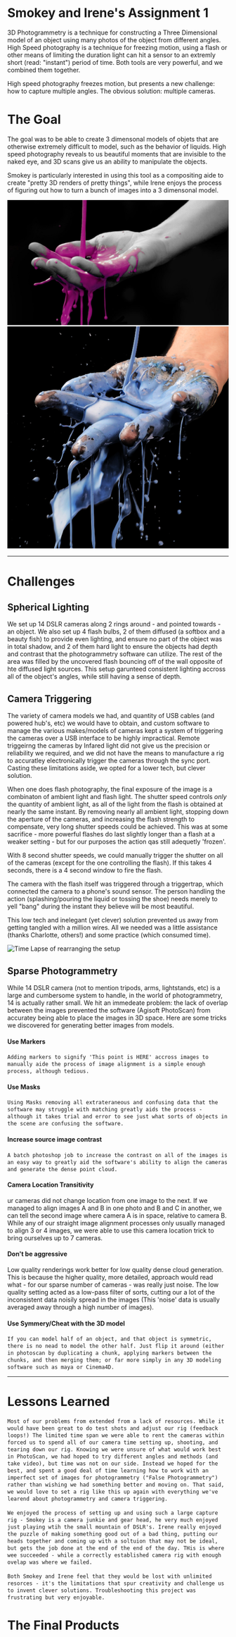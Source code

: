 Smokey and Irene's Assignment 1 
===============================
3D Photogrammetry is a technique for constructing a Three Dimensional model of an object using many photos of the object from different angles. 
High Speed photography is a technique for freezing motion, using a flash or other means of limiting the duration light can hit a sensor to an extremly short (read: "instant") period of time. Both tools are very powerful, and we combined them together. 

High speed photography freezes motion, but presents a new challenge: how to capture multiple angles. The obvious solution: multiple cameras.


# The Goal
The goal was to be able to create 3 dimensonal models of objets that are otherwise extremely difficult to model, such as the behavior of liquids. High speed photography reveals to us beautiful moments that are invisible to the naked eye, and 3D scans give us an ability to manipulate the objects.

Smokey is particularly interested in using this tool as a compositing aide to create "pretty 3D renders of pretty things", while Irene enjoys the process of figuring out how to turn a bunch of images into a 3 dimensonal model.

![This is a sloppy photoshop job, but whatever](images/pinkSplash.jpg)
![Another Sloppy photoshop job. JUDGE ME.](images/blueSplash.jpg)

---

# Challenges

## Spherical Lighting
We set up 14 DSLR cameras along 2 rings around - and pointed towards - an object. We also set up 4 flash bulbs, 2 of them diffused (a softbox and a beauty fish) to provide even lighting, and ensure no part of the object was in total shadow, and 2 of them hard light to ensure the objects had depth and contrast that the photogrammetry software can utilize. The rest of the area was filled by the uncovered flash bouncing off of the wall opposite of hte diffused light sources. This setup garunteed consistent lighting accross all of the object's angles, while still having a sense of depth.

## Camera Triggering
The variety of camera models we had, and quantity of USB cables (and powered hub's, etc) we would have to obtain, and custom software to manage the various makes/models of cameras kept a system of triggering the cameras over a USB interface to be highly impractical. Remote triggeirng the cameras by Infared light did not give us the precision or reliability we required, and we did not have the means to manufacture a rig to accuratley electronically trigger the cameras through the sync port. Casting these limitations aside, we opted for a lower tech, but clever solution.

When one does flash photography, the final exposure of the image is a combinaton of ambient light and flash light. The shutter speed controls *only* the quantity of ambient light, as all of the light from the flash is obtained at nearly the same instant. By removing nearly all ambient light, stopping down the aperture of the cameras, and increasing the flash strength to compensate, very long shutter speeds could be achieved. This was at some sacrifice - more powerful flashes do last slightly longer than a flash at a weaker setting - but for our purposes the action qas still adequetly 'frozen'.

With 8 second shutter speeds, we could manually trigger the shutter on all of the cameras (except for the one controlling the flash). If this takes 4 seconds, there is a 4 second window to fire the flash.

The camera with the flash itself was triggered through a triggertrap, which connected the camera to a phone's sound sensor. The person handling the action (splashing/pouring the liquid or tossing the shoe) needs merely to yell "bang" during the instant they believe will be most beautiful.

This low tech and inelegant (yet clever) solution prevented us away from getting tangled with a million wires. All we needed was a little assistance (thanks Charlotte, others!) and some practice (which consumed time).

![Time Lapse of rearranging the setup](images/timeLapse.gif)

## Sparse Photogrammetry
While 14 DSLR camera (not to mention tripods, arms, lightstands, etc) is a large and cumbersome system to handle, in the world of photogrammetry, 14 is actually rather small. We hit an immedeate problem: the lack of overlap between the images prevented the software (Agisoft PhotoScan) from accuratey being able to place the images in 3D space. Here are some tricks we discovered for generating better images from models.

#### Use Markers
	Adding markers to signify 'This point is HERE' accross images to manually aide the process of image alignment is a simple enough process, although tedious.

#### Use Masks
	Using Masks removing all extrateraneous and confusing data that the software may struggle with matching greatly aids the process - although it takes trial and error to see just what sorts of objects in the scene are confusing the software.

#### Increase source image contrast
	A batch photoshop job to increase the contrast on all of the images is an easy way to greatly aid the software's ability to align the cameras and generate the dense point cloud.

#### Camera Location Transitivity
ur cameras did not change location from one image to the next. If we managed to align images A and B in one photo and B and C in another, we can tell the second image where camera A is in space, relative to camera B. While any of our straight image alignment processes only usually managed to align 3 or 4 images, we were able to use this camera location trick to bring ourselves up to 7 cameras.

#### Don't be aggressive
Low quality renderings work better for low quality dense cloud generation. This is because the higher quality, more detailed, approach would read what - for our sparse number of cameras - was really just noise. The low quality setting acted as a low-pass filter of sorts, cutting our a lot of the inconsistent data noisily spread in the images (This 'noise' data is usually averaged away through a high number of images).

#### Use Symmery/Cheat with the 3D model
	If you can model half of an object, and that object is symmetric, there is no nead to model the other half. Just flip it around (either in photoscan by duplicating a chunk, applying markers between the chunks, and then merging them; or far more simply in any 3D modeling software such as maya or Cinema4D.

---

# Lessons Learned
	Most of our problems from extended from a lack of resources. While it would have been great to do test shots and adjust our rig (feedback loops!) The limited time span we were able to rent the cameras within forced us to spend all of our camera time setting up, shooting, and tearing down our rig. Knowing we were unsure of what would work best in PhotoScan, we had hoped to try different angles and methods (and take video), but time was not on our side. Instead we hoped for the best, and spent a good deal of time learning how to work with an imperfect set of images for photogrammetry ("False Photogrammetry") rather than wishing we had something better and moving on. That said, we would love to set a rig like this up again with everything we've learend about photogrammetry and camera triggering.

	We enjoyed the process of setting up and using such a large capture rig - Smokey is a camera junkie and gear head, he very much enjoyed just playing wtih the small mountain of DSLR's. Irene really enjoyed the puzzle of making something good out of a bad thing, putting our heads together and coming up with a soltuion that may not be ideal, but gets the job done at the end of the end of the day. THis is where wee succeeded - while a correctly established camera rig with enough ovelap was where we failed.

	Both Smokey and Irene feel that they would be lost with unlimited resorces - it's the limitations that spur creativity and challenge us to invent clever solutions. Troubleshooting this project was frustrating but very enjoyable. 

# The Final Products

	